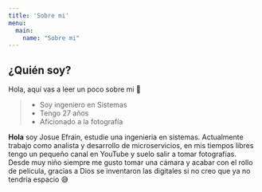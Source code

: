 ```yaml
---
title: 'Sobre mi'
menu:
  main:
    name: "Sobre mi"
---
```


## ¿Quién soy?

Hola, aquí vas a leer un poco sobre mi 🤩

> * Soy ingeniero en Sistemas
> * Tengo 27 años
> * Aficionado a la fotografía

**Hola** soy Josue Efrain, estudie una ingenieria en sistemas. Actualmente trabajo como analista y desarrollo de microservicios, en mis tiempos libres tengo
un pequeño canal en YouTube y suelo salir a tomar fotografías. Desde muy niño siempre me gusto tomar una cámara y acabar con el rollo de pelicula, gracias a Dios 
se inventaron las digitales si no creo que ya no tendría espacio :sweat_smile:
